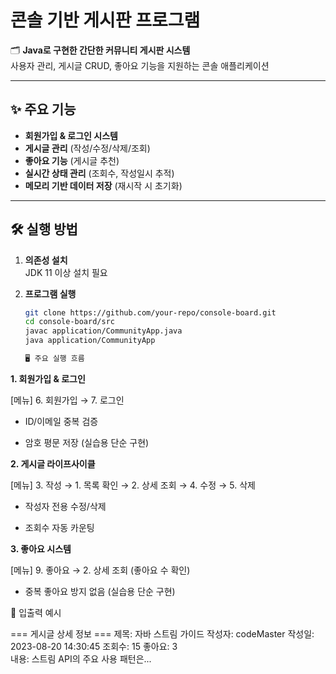 # 콘솔 기반 게시판 프로그램

🗂️ **Java로 구현한 간단한 커뮤니티 게시판 시스템**  
사용자 관리, 게시글 CRUD, 좋아요 기능을 지원하는 콘솔 애플리케이션

---

## ✨ 주요 기능
- **회원가입 & 로그인 시스템**
- **게시글 관리** (작성/수정/삭제/조회)
- **좋아요 기능** (게시글 추천)
- **실시간 상태 관리** (조회수, 작성일시 추적)
- **메모리 기반 데이터 저장** (재시작 시 초기화)

---

## 🛠️ 실행 방법
1. **의존성 설치**  
   JDK 11 이상 설치 필요

2. **프로그램 실행**  
   ```bash
   git clone https://github.com/your-repo/console-board.git
   cd console-board/src
   javac application/CommunityApp.java
   java application/CommunityApp

   🖥️ 주요 실행 흐름
   
**1. 회원가입 & 로그인**

[메뉴] 6. 회원가입 → 7. 로그인

- ID/이메일 중복 검증

- 암호 평문 저장 (실습용 단순 구현)

**2. 게시글 라이프사이클**

[메뉴] 3. 작성 → 1. 목록 확인 → 2. 상세 조회 → 4. 수정 → 5. 삭제

- 작성자 전용 수정/삭제

- 조회수 자동 카운팅

**3. 좋아요 시스템**

[메뉴] 9. 좋아요 → 2. 상세 조회 (좋아요 수 확인)

- 중복 좋아요 방지 없음 (실습용 단순 구현)

📝 입출력 예시

=== 게시글 상세 정보 ===
제목: 자바 스트림 가이드
작성자: codeMaster
작성일: 2023-08-20 14:30:45
조회수: 15
좋아요: 3  
내용:
스트림 API의 주요 사용 패턴은...
